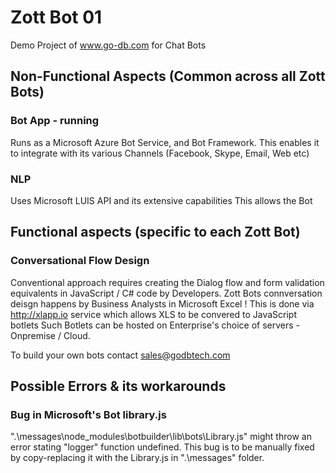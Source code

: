 # Zott Bot 01
Demo Project of www.go-db.com for Chat Bots

## Non-Functional Aspects (Common across all Zott Bots)
### Bot App - running
Runs as a Microsoft Azure Bot Service, and Bot Framework.
This enables it to integrate with its various Channels (Facebook, Skype, Email, Web etc)

### NLP 
Uses Microsoft LUIS API and its extensive capabilities
This allows the Bot 

## Functional aspects (specific to each Zott Bot)
### Conversational Flow Design
Conventional approach requires creating the Dialog flow and form validation equivalents in JavaScript / C#  code by Developers.
Zott Bots connversation deisgn happens by Business Analysts in Microsoft Excel !
This is done via http://xlapp.io service which allows XLS to be convered to JavaScript botlets
Such Botlets can be hosted on Enterprise's choice of servers - Onpremise / Cloud.

To build your own bots contact sales@godbtech.com

## Possible Errors & its workarounds
### Bug in Microsoft's Bot library.js
".\messages\node_modules\botbuilder\lib\bots\Library.js" might throw an error stating "logger" function undefined.
This bug is to be manually fixed by copy-replacing it with the Library.js in ".\messages" folder.
